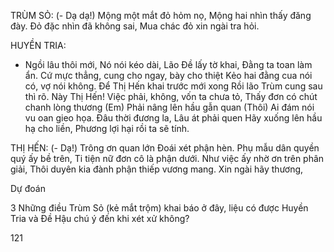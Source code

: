 TRÙM SỎ:
(- Dạ dạ!)
Mộng một mắt đỏ hỏm nọ,
Mộng hai nhìn thấy đăng đày.
Đỏ đặc nhìn đã không sai,
Mua chác đỏ xin ngài tra hỏi.

HUYỀN TRIA:
- Ngồi lâu thôi mới,
Nó nói kéo dài,
Lão Đề lấy tờ khai,
Đằng ta toan làm ẩn.
Cứ mực thẳng, cung cho ngay, bày cho thiệt
Kẻo hai đằng cua nói có, vợ nói không.
Để Thị Hến khai trước mới xong
Rồi lão Trùm cung sau thì rõ.
Này Thị Hến!
Việc phải, không, vốn ta chưa tỏ,
Thấy đơn có chút chanh lòng thương
(Em) Phải nâng lên hầu gẫn quan
(Thôi) Ai đám nói vu oan gieo họa.
Đâu thời đương la,
Lâu át phải quen
Hãy xuống lên hầu hạ cho liền,
Phương lợi hại rồi ta sẽ tính.

THỊ HẾN:
(- Dạ!)
Trông ơn quan lớn
Đoái xét phận hèn.
Phụ mẫu dân quyền quý ấy bề trên,
Ti tiện nữ đơn cô là phận dưới.
Như việc ấy nhờ ơn trên phân giải,
Thôi duyên kia đành phận thiếp vương mang.
Xin ngài hãy thương,

Dự đoán

3 Những điều Trùm Sỏ (kẻ mắt trộm) khai báo ở đây, liệu có được Huyền Tria và Đề Hậu chú ý đến khi xét xử không?

121